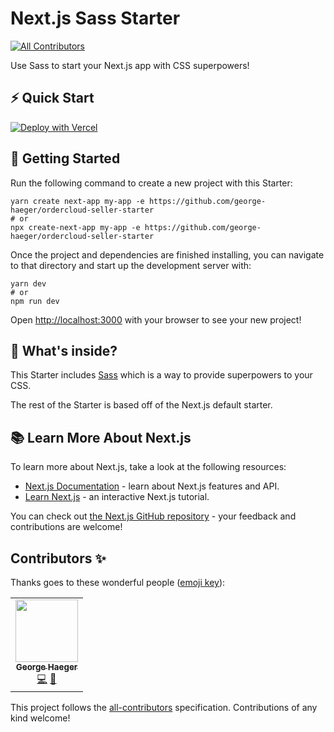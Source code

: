 # Next.js Sass Starter
<!-- ALL-CONTRIBUTORS-BADGE:START - Do not remove or modify this section -->
[![All Contributors](https://img.shields.io/badge/all_contributors-2-orange.svg?style=flat-square)](#contributors-)
<!-- ALL-CONTRIBUTORS-BADGE:END -->

Use Sass to start your Next.js app with CSS superpowers!

## ⚡️ Quick Start
[![Deploy with Vercel](https://vercel.com/button)](https://vercel.com/new/project?template=https://github.com/george-haeger/ordercloud-seller-starter)

## 🚀 Getting Started

Run the following command to create a new project with this Starter:

```
yarn create next-app my-app -e https://github.com/george-haeger/ordercloud-seller-starter
# or
npx create-next-app my-app -e https://github.com/george-haeger/ordercloud-seller-starter
```

Once the project and dependencies are finished installing, you can navigate to that directory and start up the development server with:
```
yarn dev
# or
npm run dev
```

Open [http://localhost:3000](http://localhost:3000) with your browser to see your new project!

## 🧐 What's inside?
This Starter includes [Sass](https://sass-lang.com/) which is a way to provide superpowers to your CSS.

The rest of the Starter is based off of the Next.js default starter.

## 📚 Learn More About Next.js

To learn more about Next.js, take a look at the following resources:

- [Next.js Documentation](https://nextjs.org/docs) - learn about Next.js features and API.
- [Learn Next.js](https://nextjs.org/learn) - an interactive Next.js tutorial.

You can check out [the Next.js GitHub repository](https://github.com/vercel/next.js/) - your feedback and contributions are welcome!

## Contributors ✨

Thanks goes to these wonderful people ([emoji key](https://allcontributors.org/docs/en/emoji-key)):

<!-- ALL-CONTRIBUTORS-LIST:START - Do not remove or modify this section -->
<!-- prettier-ignore-start -->
<!-- markdownlint-disable -->
<table>
  <tr>
    <td align="center"><a href="https://georgehaeger.com/newsletter"><img src="https://avatars.githubusercontent.com/u/1045274?v=4?s=100" width="100px;" alt=""/><br /><sub><b>George Haeger</b></sub></a><br /><a href="https://github.com/george-haeger/ordercloud-seller-starter./commits?author=georgehaeger" title="Code">💻</a> <a href="https://github.com/george-haeger/ordercloud-seller-starter/commits?author=georgehaeger" title="Documentation">📖</a></td>
  </tr>
</table>

<!-- markdownlint-restore -->
<!-- prettier-ignore-end -->

<!-- ALL-CONTRIBUTORS-LIST:END -->

This project follows the [all-contributors](https://github.com/all-contributors/all-contributors) specification. Contributions of any kind welcome!